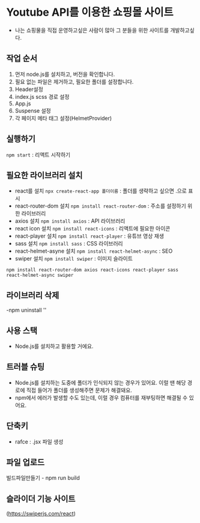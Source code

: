 # Youtube API를 이용한 쇼핑몰 사이트
- 나는 쇼핑물을 직접 운영하고싶은 사람이 많아 그 분들을 위한 사이트를 개발하고싶다.

## 작업 순서
1. 먼저 node.js를 설치하고, 버전을 확인합니다.
2. 필요 없는 파일은 제거하고, 필요한 폴더를 설정합니다.
3. Header설정
4. index.js scss 경로 설정
5. App.js
6. Suspense 설정
7. 각 페이지 메타 태그 설정(HelmetProvider)

## 실행하기
`npm start` : 리액트 시작하기

## 필요한 라이브러리 설치
- react를 설치 `npx create-react-app 폴더이름` : 폴더를 생략하고 싶으면 .으로 표시
- react-router-dom 설치 `npm install react-router-dom` : 주소를 설정하기 위한 라이브러리
- axios 설치 `npm install axios` : API 라이브러리
- react icon 설치 `npm install react-icons` : 리액트에 필요한 아이콘 
- react-player 설치 `npm install react-player` : 유튜브 영상 재생
- sass 설치 `npm install sass` : CSS 라이브러리
- react-helmet-asyne 설치 `npm install react-helmet-async` : SEO
- swiper 설치 `npm install swiper` : 이미지 슬라이트

````
npm install react-router-dom axios react-icons react-player sass react-helmet-async swiper
````

## 라이브러리 삭제
-npm uninstall ''

## 사용 스택
- Node.js를 설치하고 활용할 거에요.

## 트러블 슈팅
- Node.js를 설치하는 도중에 폴더가 인식되지 않는 경우가 있어요. 이럴 땐 해당 경로에 직접 들어가 폴더를 생성해주면 문제가 해결돼요.
- npm에서 에러가 발생할 수도 있는데, 이럴 경우 컴퓨터를 재부팅하면 해결될 수 있어요.

## 단축키
- rafce : .jsx 파일 생성

## 파일 업로드
빌드파일만들기 - npm run build

## 슬라이더 기능 사이트
(https://swiperjs.com/react)
